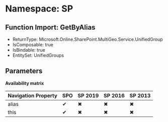 # Namespace: SP

## Function Import: GetByAlias

- ReturnType: Microsoft.Online.SharePoint.MultiGeo.Service.UnifiedGroup
- IsComposable: true
- IsBindable: true
- EntitySet: UnifiedGroups

## Parameters

**Availability matrix**

Navigation Property | SPO | SP 2019 | SP 2016 | SP 2013
----------|-----|---------|---------|--------
alias | ✔ | ✖ | ✖ | ✖
this | ✔ | ✖ | ✖ | ✖
